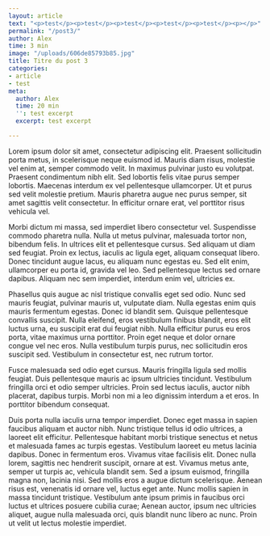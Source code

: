 ```yaml
---
layout: article
text: "<p>test</p><p>test</p><p>test</p><p>test</p><p>test</p><p></p>"
permalink: "/post3/"
author: Alex
time: 3 min
image: "/uploads/606de85793b85.jpg"
title: Titre du post 3
categories:
- article
- test
meta:
  author: Alex
  time: 20 min
  '': test excerpt
  excerpt: test excerpt

---
```

Lorem ipsum dolor sit amet, consectetur adipiscing elit. Praesent sollicitudin porta metus, in scelerisque neque euismod id. Mauris diam risus, molestie vel enim at, semper commodo velit. In maximus pulvinar justo eu volutpat. Praesent condimentum nibh elit. Sed lobortis felis vitae purus semper lobortis. Maecenas interdum ex vel pellentesque ullamcorper. Ut et purus sed velit molestie pretium. Mauris pharetra augue nec purus semper, sit amet sagittis velit consectetur. In efficitur ornare erat, vel porttitor risus vehicula vel.

Morbi dictum mi massa, sed imperdiet libero consectetur vel. Suspendisse commodo pharetra nulla. Nulla ut metus pulvinar, malesuada tortor non, bibendum felis. In ultrices elit et pellentesque cursus. Sed aliquam ut diam sed feugiat. Proin ex lectus, iaculis ac ligula eget, aliquam consequat libero. Donec tincidunt augue lacus, eu aliquam nunc egestas eu. Sed elit enim, ullamcorper eu porta id, gravida vel leo. Sed pellentesque lectus sed ornare dapibus. Aliquam nec sem imperdiet, interdum enim vel, ultricies ex.

Phasellus quis augue ac nisl tristique convallis eget sed odio. Nunc sed mauris feugiat, pulvinar mauris ut, vulputate diam. Nulla egestas enim quis mauris fermentum egestas. Donec id blandit sem. Quisque pellentesque convallis suscipit. Nulla eleifend, eros vestibulum finibus blandit, eros elit luctus urna, eu suscipit erat dui feugiat nibh. Nulla efficitur purus eu eros porta, vitae maximus urna porttitor. Proin eget neque et dolor ornare congue vel nec eros. Nulla vestibulum turpis purus, nec sollicitudin eros suscipit sed. Vestibulum in consectetur est, nec rutrum tortor.

Fusce malesuada sed odio eget cursus. Mauris fringilla ligula sed mollis feugiat. Duis pellentesque mauris ac ipsum ultricies tincidunt. Vestibulum fringilla orci et odio semper ultricies. Proin sed lectus iaculis, auctor nibh placerat, dapibus turpis. Morbi non mi a leo dignissim interdum a et eros. In porttitor bibendum consequat.

Duis porta nulla iaculis urna tempor imperdiet. Donec eget massa in sapien faucibus aliquam et auctor nibh. Nunc tristique tellus id odio ultrices, a laoreet elit efficitur. Pellentesque habitant morbi tristique senectus et netus et malesuada fames ac turpis egestas. Vestibulum laoreet eu metus lacinia dapibus. Donec in fermentum eros. Vivamus vitae facilisis elit. Donec nulla lorem, sagittis nec hendrerit suscipit, ornare at est. Vivamus metus ante, semper ut turpis ac, vehicula blandit sem. Sed a ipsum euismod, fringilla magna non, lacinia nisi. Sed mollis eros a augue dictum scelerisque. Aenean risus est, venenatis id ornare vel, luctus eget ante. Nunc mollis sapien in massa tincidunt tristique. Vestibulum ante ipsum primis in faucibus orci luctus et ultrices posuere cubilia curae; Aenean auctor, ipsum nec ultricies aliquet, augue nulla malesuada orci, quis blandit nunc libero ac nunc. Proin ut velit ut lectus molestie imperdiet.